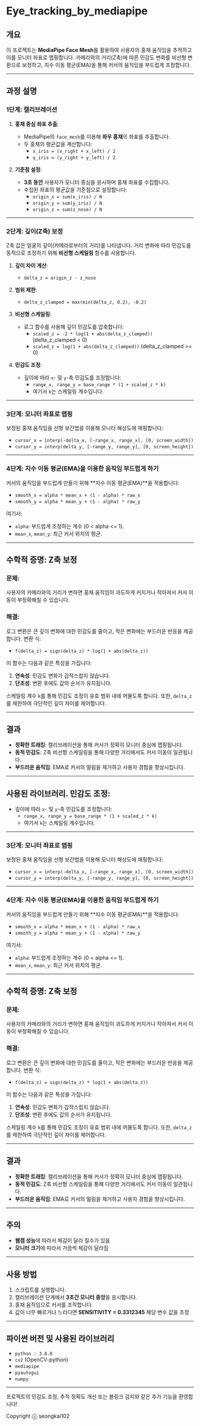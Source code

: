 # Eye_tracking_by_mediapipe

## 개요

이 프로젝트는 **MediaPipe Face Mesh**를 활용하여 사용자의 홍채 움직임을 추적하고 이를 모니터 좌표로 맵핑합니다. 카메라와의 거리(Z축)에 따른 민감도 변화를 비선형 변환으로 보정하고, 지수 이동 평균(EMA)을 통해 커서의 움직임을 부드럽게 조정합니다.

---

## 과정 설명

### 1단계: **캘리브레이션**

1. **홍채 중심 좌표 추출**:
   - MediaPipe의 `face_mesh`를 이용해 **좌우 홍채**의 좌표를 추출합니다.
   - 두 홍채의 평균값을 계산합니다:
     - `x_iris = (x_right + x_left) / 2`
     - `y_iris = (y_right + y_left) / 2`

2. **기준점 설정**:
   - **3초 동안** 사용자가 모니터 중심을 응시하며 홍채 좌표를 수집합니다.
   - 수집된 좌표의 평균값을 기준점으로 설정합니다:
     - `origin_x = sum(x_iris) / N`
     - `origin_y = sum(y_iris) / N`
     - `origin_z = sum(z_nose) / N`

---

### 2단계: **깊이(Z축) 보정**

Z축 값은 얼굴의 깊이(카메라로부터의 거리)를 나타냅니다. 거리 변화에 따라 민감도를 동적으로 조정하기 위해 **비선형 스케일링** 함수를 사용합니다.

1. **깊이 차이 계산**:
   - `delta_z = origin_z - z_nose`

2. **범위 제한**:
   - `delta_z_clamped = max(min(delta_z, 0.2), -0.2)`

3. **비선형 스케일링**:
   - 로그 함수를 사용해 깊이 민감도를 압축합니다:
     - `scaled_z = -2 * log(1 + abs(delta_z_clamped))` (delta_z_clamped < 0)
     - `scaled_z = log(1 + abs(delta_z_clamped))` (delta_z_clamped >= 0)

4. **민감도 조정**:
   - 깊이에 따라 `x`- 및 `y`-축 민감도를 조정합니다:
     - `range_x, range_y = base_range * (1 + scaled_z * k)`
     - 여기서 `k`는 스케일링 계수입니다.

---

### 3단계: **모니터 좌표로 맵핑**

보정된 홍채 움직임을 선형 보간법을 이용해 모니터 해상도에 매핑합니다:

- `cursor_x = interp(-delta_x, [-range_x, range_x], [0, screen_width])`
- `cursor_y = interp(delta_y, [-range_y, range_y], [0, screen_height])`

---

### 4단계: **지수 이동 평균(EMA)을 이용한 움직임 부드럽게 하기**

커서의 움직임을 부드럽게 만들기 위해 **지수 이동 평균(EMA)**을 적용합니다:

- `smooth_x = alpha * mean_x + (1 - alpha) * raw_x`
- `smooth_y = alpha * mean_y + (1 - alpha) * raw_y`

여기서:
- `alpha`: 부드럽게 조정하는 계수 (0 < alpha <= 1).
- `mean_x`, `mean_y`: 최근 커서 위치의 평균.

---

## 수학적 증명: Z축 보정

### 문제:
사용자의 카메라와의 거리가 변하면 홍채 움직임이 과도하게 커지거나 작아져서 커서 이동이 부정확해질 수 있습니다.

### 해결:
로그 변환은 큰 깊이 변화에 대한 민감도를 줄이고, 작은 변화에는 부드러운 반응을 제공합니다. 변환 식:
- `f(delta_z) = sign(delta_z) * log(1 + abs(delta_z))`

이 함수는 다음과 같은 특성을 가집니다:
1. **연속성**: 민감도 변화가 갑작스럽지 않습니다.
2. **단조성**: 변환 후에도 값의 순서가 유지됩니다.

스케일링 계수 `k`를 통해 민감도 조정이 유효 범위 내에 머물도록 합니다. 또한, `delta_z`를 제한하여 극단적인 깊이 차이를 제어합니다.

---

## 결과

- **정확한 트래킹**: 캘리브레이션을 통해 커서가 정확히 모니터 중심에 맵핑됩니다.
- **동적 민감도**: Z축 비선형 스케일링을 통해 다양한 거리에서도 커서 이동이 일관됩니다.
- **부드러운 움직임**: EMA로 커서의 떨림을 제거하고 사용자 경험을 향상시킵니다.

---

## 사용된 라이브러리. **민감도 조정**:
   - 깊이에 따라 `x`- 및 `y`-축 민감도를 조정합니다:
     - `range_x, range_y = base_range * (1 + scaled_z * k)`
     - 여기서 `k`는 스케일링 계수입니다.

---

### 3단계: **모니터 좌표로 맵핑**

보정된 홍채 움직임을 선형 보간법을 이용해 모니터 해상도에 매핑합니다:

- `cursor_x = interp(-delta_x, [-range_x, range_x], [0, screen_width])`
- `cursor_y = interp(delta_y, [-range_y, range_y], [0, screen_height])`

---

### 4단계: **지수 이동 평균(EMA)을 이용한 움직임 부드럽게 하기**

커서의 움직임을 부드럽게 만들기 위해 **지수 이동 평균(EMA)**을 적용합니다:

- `smooth_x = alpha * mean_x + (1 - alpha) * raw_x`
- `smooth_y = alpha * mean_y + (1 - alpha) * raw_y`

여기서:
- `alpha`: 부드럽게 조정하는 계수 (0 < alpha <= 1).
- `mean_x`, `mean_y`: 최근 커서 위치의 평균.

---

## 수학적 증명: Z축 보정

### 문제:
사용자의 카메라와의 거리가 변하면 홍채 움직임이 과도하게 커지거나 작아져서 커서 이동이 부정확해질 수 있습니다.

### 해결:
로그 변환은 큰 깊이 변화에 대한 민감도를 줄이고, 작은 변화에는 부드러운 반응을 제공합니다. 변환 식:
- `f(delta_z) = sign(delta_z) * log(1 + abs(delta_z))`

이 함수는 다음과 같은 특성을 가집니다:
1. **연속성**: 민감도 변화가 갑작스럽지 않습니다.
2. **단조성**: 변환 후에도 값의 순서가 유지됩니다.

스케일링 계수 `k`를 통해 민감도 조정이 유효 범위 내에 머물도록 합니다. 또한, `delta_z`를 제한하여 극단적인 깊이 차이를 제어합니다.

---

## 결과

- **정확한 트래킹**: 캘리브레이션을 통해 커서가 정확히 모니터 중심에 맵핑됩니다.
- **동적 민감도**: Z축 비선형 스케일링을 통해 다양한 거리에서도 커서 이동이 일관됩니다.
- **부드러운 움직임**: EMA로 커서의 떨림을 제거하고 사용자 경험을 향상시킵니다.

---

## 주의
- **웹캠 성능**에 따라서 체감이 달라 질수가 있음
- **모니터 크기**에 따라서 가끔씩 체감이 달라짐

---

## 사용 방법

1. 스크립트를 실행합니다.
2. 캘리브레이션 단계에서 **3초간 모니터 중앙**을 응시합니다.
3. 홍채 움직임으로 커서를 조작합니다.
4. 값이 너무 빠르거나 느리다면 **SENSITIVITY = 0.3312345** 해당 변수 값을 조정

---

## 파이썬 버전 및 사용된 라이브러리
- `python : 3.8.0`
- `cv2` (OpenCV-python)
- `mediapipe`
- `pyautogui`
- `numpy`

---

프로젝트의 민감도 조정, 추적 정확도 개선 또는 블링크 감지와 같은 추가 기능을 환영합니다!

Copyright ⓒ seongkai102
